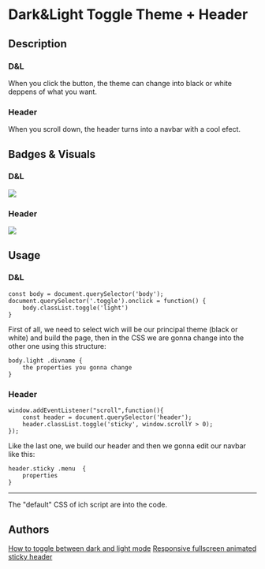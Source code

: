 # Dark&Light Toggle Theme + Header

## Description
### D&L
When you click the button, the theme can change into black or white deppens of what you want. 

### Header
When you scroll down, the header turns into a navbar with a cool efect.

## Badges & Visuals
### D&L
![](https://i.imgur.com/Kx0tVGz.jpg)

### Header
![](https://i.imgur.com/gwcWQxN.gif)

## Usage
### D&L
```
const body = document.querySelector('body');
document.querySelector('.toggle').onclick = function() {
    body.classList.toggle('light')
}
```

First of all, we need to select wich will be our principal theme (black or white) and build the page, then in the CSS we are gonna change into the other one using this structure:

```
body.light .divname {
    the properties you gonna change
}
```

### Header
```
window.addEventListener("scroll",function(){
    const header = document.querySelector('header');
    header.classList.toggle('sticky', window.scrollY > 0);
});
```

Like the last one, we build our header and then we gonna edit our navbar like this:

```
header.sticky .menu  {
    properties
}
```

****

The "default" CSS of ich script are into the code.

## Authors
[How to toggle between dark and light mode](https://www.youtube.com/watch?v=JhVMAzrvdos)
[Responsive fullscreen animated sticky header](https://www.youtube.com/watch?v=dhmrN2EjkSg)

